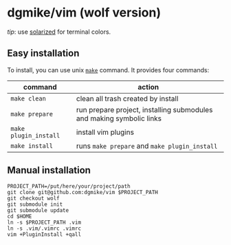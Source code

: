 dgmike/vim (wolf version)
=========================

*tip*: use [solarized](https://github.com/sigurdga/gnome-terminal-colors-solarized) for terminal colors.

Easy installation
-----------------

To install, you can use unix [`make`](https://en.wikipedia.org/wiki/Make_%28software%29) command. It provides four commands:

| command               | action                                                               |
| --------------------- | -------------------------------------------------------------------- |
| `make clean`          | clean all trash created by install                                   |
| `make prepare`        | run prepare project, installing submodules and making symbolic links |
| `make plugin_install` | install vim plugins                                                  |
| `make install`        | runs `make prepare` and `make plugin_install`                        |

Manual installation
-------------------

```shell
PROJECT_PATH=/put/here/your/project/path
git clone git@github.com:dgmike/vim $PROJECT_PATH
git checkout wolf
git submodule init
git submodule update
cd $HOME
ln -s $PROJECT_PATH .vim
ln -s .vim/.vimrc .vimrc
vim +PluginInstall +qall
```

